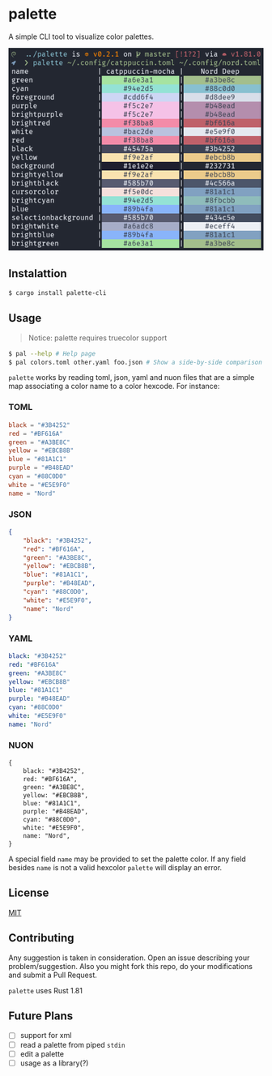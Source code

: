 # palette

A simple CLI tool to visualize color palettes.

![preview](./assets/palette.png)

## Instalattion

```bash
$ cargo install palette-cli
```

## Usage

> Notice: palette requires truecolor support

```bash
$ pal --help # Help page
$ pal colors.toml other.yaml foo.json # Show a side-by-side comparison of the palettes
``` 

`palette` works by reading toml, json, yaml and nuon files that are a simple map associating a color name to a color hexcode. For instance:

### TOML
```toml
black = "#3B4252"
red = "#BF616A"
green = "#A3BE8C"
yellow = "#EBCB8B"
blue = "#81A1C1"
purple = "#B48EAD"
cyan = "#88C0D0"
white = "#E5E9F0"
name = "Nord"
```

### JSON
```json
{
    "black": "#3B4252",
    "red": "#BF616A",
    "green": "#A3BE8C",
    "yellow": "#EBCB8B",
    "blue": "#81A1C1",
    "purple": "#B48EAD",
    "cyan": "#88C0D0",
    "white": "#E5E9F0",
    "name": "Nord"
}
```

### YAML
```yaml
black: "#3B4252"
red: "#BF616A"
green: "#A3BE8C"
yellow: "#EBCB8B"
blue: "#81A1C1"
purple: "#B48EAD"
cyan: "#88C0D0"
white: "#E5E9F0"
name: "Nord"
```

### NUON
```nuon
{
    black: "#3B4252",
    red: "#BF616A",
    green: "#A3BE8C",
    yellow: "#EBCB8B",
    blue: "#81A1C1",
    purple: "#B48EAD",
    cyan: "#88C0D0",
    white: "#E5E9F0",
    name: "Nord",
}
```

A special field `name` may be provided to set the palette color. If any field besides `name` is not a valid hexcolor `palette` will display an error.

## License

[MIT](./LICENSE)

## Contributing

Any suggestion is taken in consideration. Open an issue describing your problem/suggestion. Also you might fork this repo, do your modifications and submit a Pull Request.

`palette` uses Rust 1.81

## Future Plans

- [ ] support for xml
- [ ] read a palette from piped `stdin`
- [ ] edit a palette
- [ ] usage as a library(?)